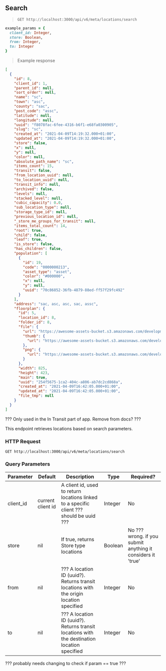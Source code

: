 ## Search

> `GET http://localhost:3000/api/v6/meta/locations/search`

```ruby
example_params = {
  client_id: Integer,
  store: Boolean,
  from: Integer,
  to: Integer
}
```

> Example response

```json
[
  {
    "id": 8,
    "client_id": 1,
    "parent_id": null,
    "sort_order": null,
    "name": "sc",
    "town": "asc",
    "county": "sac",
    "post_code": "assc",
    "latitude": null,
    "longitude": null,
    "uuid": "f8078fac-6fee-4316-b6f1-e68fa0300905",
    "slug": "sc",
    "created_at": "2021-04-09T14:19:32.000+01:00",
    "updated_at": "2021-04-09T14:19:32.000+01:00",
    "store": false,
    "x": null,
    "y": null,
    "color": null,
    "absolute_path_name": "sc",
    "items_count": 15,
    "transit": false,
    "from_location_uuid": null,
    "to_location_uuid": null,
    "transit_info": null,
    "archived": false,
    "levels": null,
    "stacked_level": null,
    "cubic_capacity": 0.0,
    "sub_location_type": null,
    "storage_type_id": null,
    "previous_location_id": null,
    "_store_me_groups_for_transit": null,
    "items_total_count": 14,
    "root": true,
    "child": false,
    "leaf": true,
    "is_store": false,
    "has_children": false,
    "population": [
      {
        "id": 19,
        "code": "0000000213",
        "asset_type": "asset",
        "color": "#000000",
        "x": null,
        "y": null,
        "uuid": "70c86852-36fb-4879-88ed-ff57f29fc492"
      }
    ],
    "address": "sac, asc, asc, sac, assc",
    "floorplan": {
      "id": 5,
      "location_id": 8,
      "folder_id": 8,
      "file": {
        "url": "https://awesome-assets-bucket.s3.amazonaws.com/development/uploads/floorplan/file/5/gg122974214.jpg",
        "thumb": {
          "url": "https://awesome-assets-bucket.s3.amazonaws.com/development/uploads/floorplan/file/5/thumb_gg122974214_thumb.png"
        },
        "png": {
          "url": "https://awesome-assets-bucket.s3.amazonaws.com/development/uploads/floorplan/file/5/png_gg122974214_png.png"
        }
      },
      "width": 825,
      "height": 423,
      "main": true,
      "uuid": "254f5675-1ca2-404c-a806-ab7dc2cd868a",
      "created_at": "2021-04-09T16:42:05.000+01:00",
      "updated_at": "2021-04-09T16:42:05.000+01:00",
      "file_tmp": null
    }
  }
]
```

??? Only used in the In Transit part of app. Remove from docs? ???

This endpoint retrieves locations based on search parameters.

### HTTP Request

`GET http://localhost:3000/api/v6/meta/locations/search`

### Query Parameters

Parameter | Default | Description | Type | Required?
--------- | ------- | ----------- | ---- | --------
client_id | current client id | A client id, used to return locations linked to a specific client ??? should be uuid ??? | Integer | No
store | nil | If true, returns Store type locations | Boolean | No ??? wrong. if you submit anything it considers it 'true'
from | nil | ??? A location ID (uuid?). Returns transit locations with the origin location specified | Integer | No
to | nil | ??? A location ID (uuid?). Returns transit locations with the destination location specified | Integer | No

??? probably needs changing to check if param == true ??? 